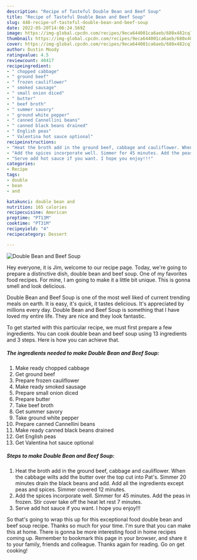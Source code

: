 ```yaml
---
description: "Recipe of Tasteful Double Bean and Beef Soup"
title: "Recipe of Tasteful Double Bean and Beef Soup"
slug: 448-recipe-of-tasteful-double-bean-and-beef-soup
date: 2022-05-20T14:06:24.569Z
image: https://img-global.cpcdn.com/recipes/9eca644001ca6aeb/680x482cq70/double-bean-and-beef-soup-recipe-main-photo.jpg
thumbnail: https://img-global.cpcdn.com/recipes/9eca644001ca6aeb/680x482cq70/double-bean-and-beef-soup-recipe-main-photo.jpg
cover: https://img-global.cpcdn.com/recipes/9eca644001ca6aeb/680x482cq70/double-bean-and-beef-soup-recipe-main-photo.jpg
author: Dustin Moody
ratingvalue: 4.5
reviewcount: 40417
recipeingredient:
- " chopped cabbage"
- " ground beef"
- " frozen cauliflower"
- " smoked sausage"
- " small onion diced"
- " butter"
- " beef broth"
- " summer savory"
- " ground white pepper"
- " canned Cannellini beans"
- " canned black beans drained"
- " English peas"
- " Valentina hot sauce optional"
recipeinstructions:
- "Heat the broth add in the ground beef, cabbage and cauliflower. When the cabbage wilts add the butter over the top cut into Pat&#39;s. Simmer 20 minutes drain the black beans and add. Add all the ingredients except peas and spices. Simmer covered 12 minutes."
- "Add the spices incorporate well. Simmer for 45 minutes. Add the peas in frozen. Stir cover take off the heat let rest 7 minutes."
- "Serve add hot sauce if you want. I hope you enjoy!!!"
categories:
- Recipe
tags:
- double
- bean
- and

katakunci: double bean and 
nutrition: 165 calories
recipecuisine: American
preptime: "PT13M"
cooktime: "PT31M"
recipeyield: "4"
recipecategory: Dessert

---
```



![Double Bean and Beef Soup](https://img-global.cpcdn.com/recipes/9eca644001ca6aeb/680x482cq70/double-bean-and-beef-soup-recipe-main-photo.jpg)

Hey everyone, it is Jim, welcome to our recipe page. Today, we're going to prepare a distinctive dish, double bean and beef soup. One of my favorites food recipes. For mine, I am going to make it a little bit unique. This is gonna smell and look delicious.



Double Bean and Beef Soup is one of the most well liked of current trending meals on earth. It is easy, it's quick, it tastes delicious. It's appreciated by millions every day. Double Bean and Beef Soup is something that I have loved my entire life. They are nice and they look fantastic.


To get started with this particular recipe, we must first prepare a few ingredients. You can cook double bean and beef soup using 13 ingredients and 3 steps. Here is how you can achieve that.

<!--inarticleads1-->

##### The ingredients needed to make Double Bean and Beef Soup:

1. Make ready  chopped cabbage
1. Get  ground beef
1. Prepare  frozen cauliflower
1. Make ready  smoked sausage
1. Prepare  small onion diced
1. Prepare  butter
1. Take  beef broth
1. Get  summer savory
1. Take  ground white pepper
1. Prepare  canned Cannellini beans
1. Make ready  canned black beans drained
1. Get  English peas
1. Get  Valentina hot sauce optional




<!--inarticleads2-->

##### Steps to make Double Bean and Beef Soup:

1. Heat the broth add in the ground beef, cabbage and cauliflower. When the cabbage wilts add the butter over the top cut into Pat&#39;s. Simmer 20 minutes drain the black beans and add. Add all the ingredients except peas and spices. Simmer covered 12 minutes.
1. Add the spices incorporate well. Simmer for 45 minutes. Add the peas in frozen. Stir cover take off the heat let rest 7 minutes.
1. Serve add hot sauce if you want. I hope you enjoy!!!




So that's going to wrap this up for this exceptional food double bean and beef soup recipe. Thanks so much for your time. I'm sure that you can make this at home. There is gonna be more interesting food in home recipes coming up. Remember to bookmark this page in your browser, and share it to your family, friends and colleague. Thanks again for reading. Go on get cooking!
